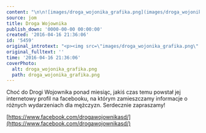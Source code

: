 ```yaml
---
content: "\n\n![images/droga_wojonika_grafika.png](images/droga_wojonika_grafika.png)Choć do Drogi Wojownika ponad miesiąc, jakiś czas temu powstał jej internetowy profil na facebooku, na którym zamieszczamy informacje o różnych wydarzeniach dla mężczyzn. Serdecznie zapraszamy!\n\r\n\n[https://www.facebook.com/drogawojownikasd/](https://www.facebook.com/drogawojownikasd/)\n\r\n\n\_\n"
source: jom
title: Droga Wojownika
publish_down: '0000-00-00 00:00:00'
created: '2016-04-16 21:36:06'
id: '5459'
original_introtext: "<p><img src=\"images/droga_wojonika_grafika.png\" border=\"0\" alt=\"\" />Choć do Drogi Wojownika ponad miesiąc, jakiś czas temu powstał jej internetowy profil na facebooku, na którym zamieszczamy informacje o różnych wydarzeniach dla mężczyzn. Serdecznie zapraszamy!</p>\r\n<p><a href=\"https://www.facebook.com/drogawojownikasd/\" title=\"Droga Wojownika\">https://www.facebook.com/drogawojownikasd/</a></p>\r\n<p>\_</p>"
original_fulltext: ''
time: '2016-04-16 21:36:06'
coverPhoto:
  alt: droga_wojonika_grafika.png
  path: droga_wojonika_grafika.png
---
```

Choć do Drogi Wojownika ponad miesiąc, jakiś czas temu powstał jej internetowy profil na facebooku, na którym zamieszczamy informacje o różnych wydarzeniach dla mężczyzn. Serdecznie zapraszamy!


[https://www.facebook.com/drogawojownikasd/](https://www.facebook.com/drogawojownikasd/)


 


<!--{{json:{"created_date":"2016-04-16 21:36:06","publish_down":"0000-00-00 00:00:00","id":"5459"}}}-->
